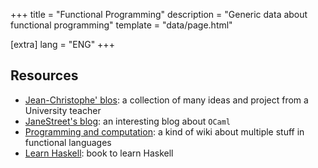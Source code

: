 +++
title = "Functional Programming"
description = "Generic data about functional programming"
template = "data/page.html"

[extra]
lang = "ENG"
+++

## Resources

* [Jean-Christophe' blos](https://backtracking.github.io/): a collection of many ideas and project from a University teacher
* [JaneStreet's blog](https://blog.janestreet.com/): an interesting blog about `OCaml`
* [Programming and computation](https://okmij.org/ftp/Computation/): a kind of wiki about multiple stuff in functional languages
* [Learn Haskell](http://learnyouahaskell.com/chapters): book to learn Haskell
